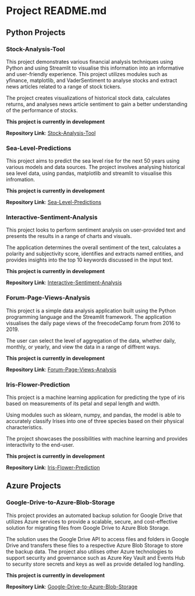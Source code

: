 
# Project README.md
## Python Projects

### Stock-Analysis-Tool

This project demonstrates various financial analysis techniques using Python and using Streamlit to visualise this information into an informative and user-friendly experience. This project utilizes modules such as yfinance, matplotlib, and VaderSentiment to analyse stocks and extract news articles related to a range of stock tickers. 

The project creates visualizations of historical stock data, calculates returns, and analyses news article sentiment to gain a better understanding of the performance of stocks.

**This project is currently in development**

**Repository Link**: [Stock-Analysis-Tool](https://github.com/ElliottFairhall/Stock-Analysis-Tooltarget="_blank")

### Sea-Level-Predictions

This project aims to predict the sea level rise for the next 50 years using various models and data sources. The project involves analysing historical sea level data, using pandas, matplotlib and streamlit to visualise this infromation. 

**This project is currently in development**

**Repository Link**: [Sea-Level-Predictions](https://github.com/ElliottFairhall/Sea-Level-Prediction)

### Interactive-Sentiment-Analysis

This project looks to perform sentiment analysis on user-provided text and presents the results in a range of charts and visuals. 

The application determines the overall sentiment of the text, calculates a polarity and subjectivity score, identifies and extracts named entities, and provides insights into the top 10 keywords discussed in the input text.

**This project is currently in development**

**Repository Link**: [Interactive-Sentiment-Analysis](https://github.com/ElliottFairhall/Interactive-Sentiment-Analysis)

### Forum-Page-Views-Analysis

This project is a simple data analysis application built using the Python programming language and the Streamlit framework. The application visualises the daily page views of the freecodeCamp forum from 2016 to 2019. 

The user can select the level of aggregation of the data, whether daily, monthly, or yearly, and view the data in a range of diffrent ways.

**This project is currently in development**

**Repository Link**: [Forum-Page-Views-Analysis](https://github.com/ElliottFairhall/Forum-Page-Views-Analysis)

### Iris-Flower-Prediction

This project is a machine learning application for predicting the type of iris based on measurements of its petal and sepal length and width. 

Using modules such as sklearn, numpy, and pandas, the model is able to accurately classify Irises into one of three species based on their physical characteristics. 

The project showcases the possibilities with machine learning and provides interactivity to the end-user. 

**This project is currently in development**

**Repository Link**: [Iris-Flower-Prediction](https://github.com/ElliottFairhall/Iris-Flower-Prediction)

## Azure Projects

### Google-Drive-to-Azure-Blob-Storage

This project provides an automated backup solution for Google Drive that utilizes Azure services to provide a scalable, secure, and cost-effective solution for migrating files from Google Drive to Azure Blob Storage. 

The solution uses the Google Drive API to access files and folders in Google Drive and transfers these files to a respective Azure Blob Storage to store the backup data.  The project also utilises other Azure technologies to support security and governance such as Azure Key Vault and Events Hub to security store secrets and keys as well as provide detailed log handling. 

**This project is currently in development**

**Repository Link**: [Google-Drive-to-Azure-Blob-Storage](https://github.com/ElliottFairhall/Google-Drive-to-Azure-Blob-Storage)
